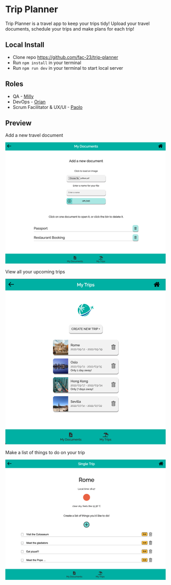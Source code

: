 # Trip Planner

Trip Planner is a travel app to keep your trips tidy! Upload your travel documents, schedule your trips and make plans for each trip!

## Local Install

- Clone repo https://github.com/fac-23/trip-planner
- Run `npm install` in your terminal
- Run `npm run dev` in your terminal to start local server

## Roles

* QA - [Milly](https://github.com/millipede-cpu)
* DevOps - [Orian](https://github.com/OrianP)
* Scrum Facilitator & UX/UI - [Paolo](https://github.com/paologhidoni)

## Preview
Add a new travel document

![](src/assets/../../src/assets/images/screenshot1.png)

View all your upcoming trips

![](src/assets/../../src/assets/images/screenshot2.png)

Make a list of things to do on your trip

![](src/assets/../../src/assets/images/screenshot3.png)
